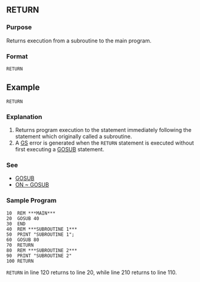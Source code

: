 ## RETURN

### Purpose
Returns execution from a subroutine to the main program.

### Format
```basic
RETURN
```
## Example
```basic
RETURN
```
### Explanation
1. Returns program execution to the statement immediately following the statement which originally called a subroutine.
2. A [GS](../errors.md#gs-error) error is generated when the `RETURN` statement is executed without first executing a [GOSUB](GOSUB.md) statement.

### See
 - [GOSUB](GOSUB.md)
 - [ON ~ GOSUB](ON_GOSUB.md)

### Sample Program
```basic
10  REM ***MAIN***
20  GOSUB 40
30  END
40  REM ***SUBROUTINE 1***
50  PRINT "SUBROUTINE 1"; 
60  GOSUB 80
70  RETURN 
80  REM ***SUBROUTINE 2***
90  PRINT "SUBROUTINE 2"
100 RETURN
```
`RETURN` in line 120 returns to line 20, while line 210 returns to line 110.
